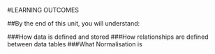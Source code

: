 #LEARNING OUTCOMES

##By the end of this unit, you will understand:

###How data is defined and stored
###How relationships are defined between data tables
###What Normalisation is
